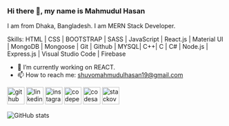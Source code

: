 ### Hi there 👋, my name is Mahmudul Hasan
I am from Dhaka, Bangladesh. I am MERN Stack Developer.

Skills: HTML | CSS | BOOTSTRAP | SASS | JavaScript | React.js | Material UI | MongoDB | Mongoose | Git | Github | MYSQL| C++| C | C# | Node.js | Express.js | Visual Studio Code | Firebase

- 🔭 I’m currently working on REACT. 
- 📫 How to reach me: shuvomahmudulhasan19@gmail.com 


[<img src='https://cdn.jsdelivr.net/npm/simple-icons@3.0.1/icons/github.svg' alt='github' height='40'>](https://github.com/Mahmudul-jpg)  [<img src='https://cdn.jsdelivr.net/npm/simple-icons@3.0.1/icons/linkedin.svg' alt='linkedin' height='40'>](https://www.linkedin.com/in/mahmudul-hasan-aa2a11147/)  [<img src='https://cdn.jsdelivr.net/npm/simple-icons@3.0.1/icons/instagram.svg' alt='instagram' height='40'>](https://www.instagram.com/mahmudullahshuvo/)  [<img src='https://cdn.jsdelivr.net/npm/simple-icons@3.0.1/icons/codepen.svg' alt='codepen' height='40'>](https://codepen.io/HasanShuvo)  [<img src='https://cdn.jsdelivr.net/npm/simple-icons@3.0.1/icons/codesandbox.svg' alt='codesandbox' height='40'>](https://codesandbox.io/u/shuvonovo)  [<img src='https://cdn.jsdelivr.net/npm/simple-icons@3.0.1/icons/stackoverflow.svg' alt='stackoverflow' height='40'>](https://stackoverflow.com/users/15545462/mahmudul-hasan?tab=profile)  

![GitHub stats](https://github-readme-stats.vercel.app/api?username=Mahmudul-jpg&show_icons=true)  



